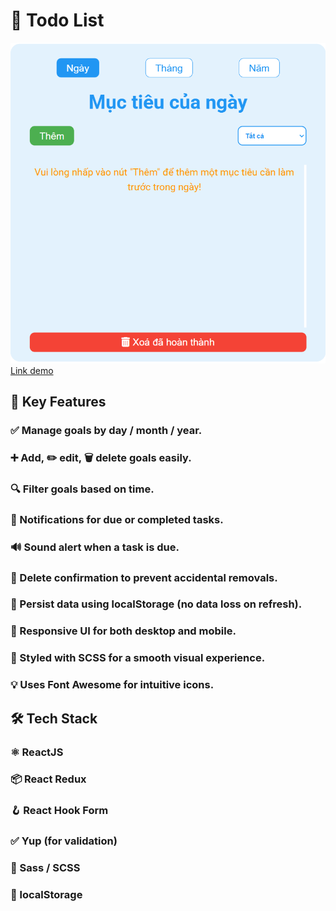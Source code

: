 # 🎯 Todo List
![alt text](image.png)
[Link demo](https://todo-list-by-nguyen-cuong.vercel.app/)
## 🚀 Key Features
### ✅ Manage goals by day / month / year.

### ➕ Add, ✏️ edit, 🗑️ delete goals easily.

### 🔍 Filter goals based on time.

### 🔔 Notifications for due or completed tasks.

### 🔊 Sound alert when a task is due.

### 🧠 Delete confirmation to prevent accidental removals.

### 💾 Persist data using localStorage (no data loss on refresh).

### 📱 Responsive UI for both desktop and mobile.

### 🎨 Styled with SCSS for a smooth visual experience.

### 💡 Uses Font Awesome for intuitive icons.

## 🛠️ Tech Stack
### ⚛️ ReactJS

### 📦 React Redux

### 🪝 React Hook Form

### ✅ Yup (for validation)

### 🎨 Sass / SCSS

### 💾 localStorage
